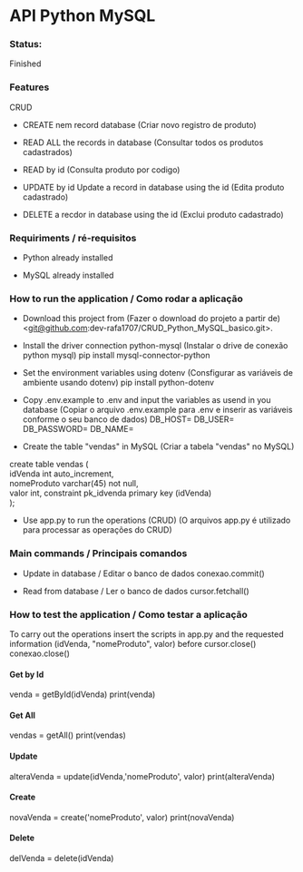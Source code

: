 # API Python MySQL


### Status:
Finished


### Features
CRUD

* CREATE nem record database
(Criar novo registro de produto)

* READ ALL  the records in database
(Consultar todos os produtos cadastrados)

* READ by id
(Consulta produto por codigo)

* UPDATE by id  Update a record in database using the id
(Edita produto cadastrado)

* DELETE a recdor in database using the id
(Exclui produto cadastrado)


### Requiriments / ré-requisitos
* Python already installed

* MySQL already installed


### How to run the application / Como rodar a aplicação

* Download this project from
(Fazer o download do projeto a partir de)
<git@github.com:dev-rafa1707/CRUD_Python_MySQL_basico.git>.

* Install the driver connection python-mysql
(Instalar o drive de conexão python mysql)
pip install mysql-connector-python

* Set the environment variables using dotenv
(Consfigurar as variáveis de ambiente usando dotenv)
pip install python-dotenv

* Copy .env.example to .env and input the variables as usend in you database
(Copiar o arquivo .env.example para .env e inserir as variáveis conforme o seu banco de dados)
DB_HOST=
DB_USER=
DB_PASSWORD=
DB_NAME=

* Create the table "vendas" in MySQL
(Criar a tabela "vendas" no MySQL)

create table vendas (  
	idVenda int auto_increment,  
    nomeProduto varchar(45) not null,  
    valor int,
    constraint pk_idvenda primary key (idVenda)  
);


* Use app.py to run the operations (CRUD)
(O arquivos app.py é utilizado para processar as operações do CRUD)



### Main commands / Principais comandos
* Update in database / Editar o banco de dados
conexao.commit()

* Read from database / Ler o banco de dados
cursor.fetchall()


### How to test the application / Como testar a aplicação

To carry out the operations insert the scripts in app.py and the requested information (idVenda, "nomeProduto", valor) before
cursor.close()
conexao.close()


#### Get by Id
venda = getById(idVenda)
print(venda)

#### Get All
vendas = getAll()
print(vendas)

#### Update
alteraVenda = update(idVenda,'nomeProduto', valor)
print(alteraVenda)

#### Create
novaVenda = create('nomeProduto', valor)
print(novaVenda)

#### Delete
delVenda = delete(idVenda)


